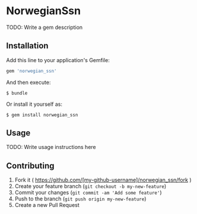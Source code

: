 # NorwegianSsn

TODO: Write a gem description

## Installation

Add this line to your application's Gemfile:

```ruby
gem 'norwegian_ssn'
```

And then execute:

    $ bundle

Or install it yourself as:

    $ gem install norwegian_ssn

## Usage

TODO: Write usage instructions here

## Contributing

1. Fork it ( https://github.com/[my-github-username]/norwegian_ssn/fork )
2. Create your feature branch (`git checkout -b my-new-feature`)
3. Commit your changes (`git commit -am 'Add some feature'`)
4. Push to the branch (`git push origin my-new-feature`)
5. Create a new Pull Request
